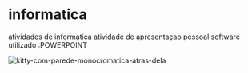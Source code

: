 # informatica
atividades de informatica
  atividade de apresentaçao pessoal software utilizado :POWERPOINT
  
![kitty-com-parede-monocromatica-atras-dela](https://github.com/user-attachments/assets/9d7736ae-c177-4a0c-afd0-9ddce18a2a27)
  
